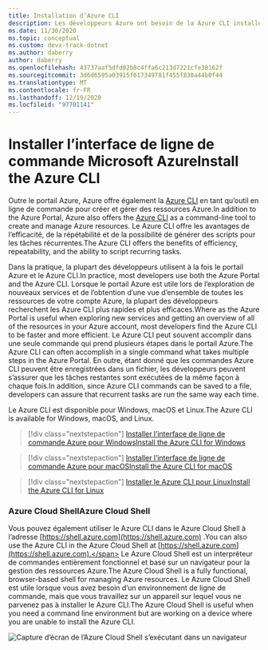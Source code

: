 ```yaml
---
title: Installation d’Azure CLI
description: Les développeurs Azure ont besoin de la Azure CLI installée, cet article explique pourquoi vous avez besoin de l’interface CLI et de l’emplacement où la télécharger et l’installer à partir de.
ms.date: 11/30/2020
ms.topic: conceptual
ms.custom: devx-track-dotnet
ms.author: daberry
author: daberry
ms.openlocfilehash: 43737aaf5dfd02b8c4ffa6c213d7221cfe38162f
ms.sourcegitcommit: 3d6d6595a03915f617349781f455f838a44b0f44
ms.translationtype: MT
ms.contentlocale: fr-FR
ms.lasthandoff: 12/19/2020
ms.locfileid: "97701141"
---
```

# <a name="install-the-azure-cli"></a><span data-ttu-id="095ad-103">Installer l’interface de ligne de commande Microsoft Azure</span><span class="sxs-lookup"><span data-stu-id="095ad-103">Install the Azure CLI</span></span>

<span data-ttu-id="095ad-104">Outre le portail Azure, Azure offre également la [Azure CLI](/cli/azure/) en tant qu’outil en ligne de commande pour créer et gérer des ressources Azure.</span><span class="sxs-lookup"><span data-stu-id="095ad-104">In addition to the Azure Portal, Azure also offers the [Azure CLI](/cli/azure/) as a command-line tool to create and manage Azure resources.</span></span> <span data-ttu-id="095ad-105">Le Azure CLI offre les avantages de l’efficacité, de la répétabilité et de la possibilité de générer des scripts pour les tâches récurrentes.</span><span class="sxs-lookup"><span data-stu-id="095ad-105">The Azure CLI offers the benefits of efficiency, repeatability, and the ability to script recurring tasks.</span></span>  

<span data-ttu-id="095ad-106">Dans la pratique, la plupart des développeurs utilisent à la fois le portail Azure et le Azure CLI.</span><span class="sxs-lookup"><span data-stu-id="095ad-106">In practice, most developers use both the Azure Portal and the Azure CLI.</span></span> <span data-ttu-id="095ad-107">Lorsque le portail Azure est utile lors de l’exploration de nouveaux services et de l’obtention d’une vue d’ensemble de toutes les ressources de votre compte Azure, la plupart des développeurs recherchent les Azure CLI plus rapides et plus efficaces.</span><span class="sxs-lookup"><span data-stu-id="095ad-107">Where as the Azure Portal is useful when exploring new services and getting an overview of all of the resources in your Azure account, most developers find the Azure CLI to be faster and more efficient.</span></span>  <span data-ttu-id="095ad-108">Le Azure CLI peut souvent accomplir dans une seule commande qui prend plusieurs étapes dans le portail Azure.</span><span class="sxs-lookup"><span data-stu-id="095ad-108">The Azure CLI can often accomplish in a single command what takes multiple steps in the Azure Portal.</span></span>  <span data-ttu-id="095ad-109">En outre, étant donné que les commandes Azure CLI peuvent être enregistrées dans un fichier, les développeurs peuvent s’assurer que les tâches restantes sont exécutées de la même façon à chaque fois.</span><span class="sxs-lookup"><span data-stu-id="095ad-109">In addition, since Azure CLI commands can be saved to a file, developers can assure that recurrent tasks are run the same way each time.</span></span>

<span data-ttu-id="095ad-110">Le Azure CLI est disponible pour Windows, macOS et Linux.</span><span class="sxs-lookup"><span data-stu-id="095ad-110">The Azure CLI is available for Windows, macOS, and Linux.</span></span>

> [!div class="nextstepaction"]
> [<span data-ttu-id="095ad-111">Installer l’interface de ligne de commande Azure pour Windows</span><span class="sxs-lookup"><span data-stu-id="095ad-111">Install the Azure CLI for Windows</span></span>](/cli/azure/install-azure-cli-windows?tabs=azure-cli)

> [!div class="nextstepaction"]
> [<span data-ttu-id="095ad-112">Installer l’interface de ligne de commande Azure pour macOS</span><span class="sxs-lookup"><span data-stu-id="095ad-112">Install the Azure CLI for macOS</span></span>](/cli/azure/install-azure-cli-macos)

> [!div class="nextstepaction"]
> [<span data-ttu-id="095ad-113">Installer le Azure CLI pour Linux</span><span class="sxs-lookup"><span data-stu-id="095ad-113">Install the Azure CLI for Linux</span></span>](/cli/azure/install-azure-cli-linux)

### <a name="azure-cloud-shell"></a><span data-ttu-id="095ad-114">Azure Cloud Shell</span><span class="sxs-lookup"><span data-stu-id="095ad-114">Azure Cloud Shell</span></span>

<span data-ttu-id="095ad-115">Vous pouvez également utiliser le Azure CLI dans le Azure Cloud Shell à l’adresse [https://shell.azure.com](https://shell.azure.com) .</span><span class="sxs-lookup"><span data-stu-id="095ad-115">You can also use the Azure CLI in the Azure Cloud Shell at [https://shell.azure.com](https://shell.azure.com).</span></span>  <span data-ttu-id="095ad-116">Le Azure Cloud Shell est un interpréteur de commandes entièrement fonctionnel et basé sur un navigateur pour la gestion des ressources Azure.</span><span class="sxs-lookup"><span data-stu-id="095ad-116">The Azure Cloud Shell is a fully functional, browser-based shell for managing Azure resources.</span></span>  <span data-ttu-id="095ad-117">Le Azure Cloud Shell est utile lorsque vous avez besoin d’un environnement de ligne de commande, mais que vous travaillez sur un appareil sur lequel vous ne parvenez pas à installer le Azure CLI.</span><span class="sxs-lookup"><span data-stu-id="095ad-117">The Azure Cloud Shell is useful when you need a command line environment but are working on a device where you are unable to install the Azure CLI.</span></span>

![Capture d’écran de l’Azure Cloud Shell s’exécutant dans un navigateur](media/azure-cloud-shell.png)
